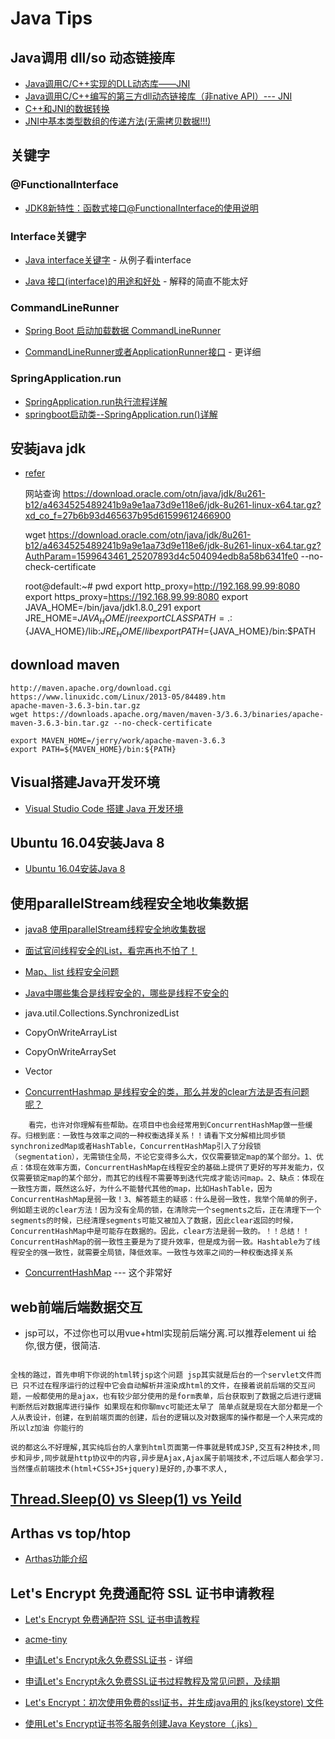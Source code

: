 # Java Tips

## Java调用 dll/so 动态链接库
- [Java调用C/C++实现的DLL动态库——JNI](https://www.cnblogs.com/xiehy/p/3365682.html)
- [Java调用C/C++编写的第三方dll动态链接库（非native API）--- JNI](https://www.cnblogs.com/AnnieKim/archive/2012/01/01/2309567.html)
- [C++和JNI的数据转换](https://www.cnblogs.com/daniel-shen/archive/2006/10/16/530587.html)
- [JNI中基本类型数组的传递方法(无需拷贝数据!!!)](https://blog.csdn.net/iteye_11349/article/details/82436966)

## 关键字
### @FunctionalInterface
- [JDK8新特性：函数式接口@FunctionalInterface的使用说明](https://blog.csdn.net/aitangyong/article/details/54137067)

### Interface关键字
- [Java interface关键字](https://blog.csdn.net/u013453970/article/details/47618283?utm_medium=distribute.pc_relevant.none-task-blog-BlogCommendFromBaidu-2.channel_param&depth_1-utm_source=distribute.pc_relevant.none-task-blog-BlogCommendFromBaidu-2.channel_param) - 从例子看interface

- [Java 接口(interface)的用途和好处](https://blog.csdn.net/nvd11/article/details/41129935?utm_medium=distribute.pc_relevant_t0.none-task-blog-BlogCommendFromMachineLearnPai2-1.channel_param&depth_1-utm_source=distribute.pc_relevant_t0.none-task-blog-BlogCommendFromMachineLearnPai2-1.channel_param) - 解释的简直不能太好

### CommandLineRunner
- [Spring Boot 启动加载数据 CommandLineRunner](https://blog.csdn.net/catoop/article/details/50501710)

- [CommandLineRunner或者ApplicationRunner接口](https://www.jianshu.com/p/5d4ffe267596) - 更详细

### SpringApplication.run
- [SpringApplication.run执行流程详解](http://c.biancheng.net/view/4632.html)
- [springboot启动类--SpringApplication.run()详解](hhttps://blog.csdn.net/weixin_41884010/article/details/88844946)

## 安装java jdk
- [refer](https://www.cnblogs.com/carryLess/p/7508378.html)
   
    网站查询
    https://download.oracle.com/otn/java/jdk/8u261-b12/a4634525489241b9a9e1aa73d9e118e6/jdk-8u261-linux-x64.tar.gz?xd_co_f=27b6b93d465637b95d61599612466900

    wget https://download.oracle.com/otn/java/jdk/8u261-b12/a4634525489241b9a9e1aa73d9e118e6/jdk-8u261-linux-x64.tar.gz?AuthParam=1599643461_25207893d4c504094edb8a58b6341fe0   --no-check-certificate

    root@default:~# pwd
    export http_proxy=http://192.168.99.99:8080
    export https_proxy=https://192.168.99.99:8080
    export JAVA_HOME=/bin/java/jdk1.8.0_291
    export JRE_HOME=${JAVA_HOME}/jre
    export CLASSPATH=.:${JAVA_HOME}/lib:${JRE_HOME}/lib
    export PATH=${JAVA_HOME}/bin:$PATH

## download maven

    http://maven.apache.org/download.cgi
    https://www.linuxidc.com/Linux/2013-05/84489.htm
    apache-maven-3.6.3-bin.tar.gz
    wget https://downloads.apache.org/maven/maven-3/3.6.3/binaries/apache-maven-3.6.3-bin.tar.gz --no-check-certificate

    export MAVEN_HOME=/jerry/work/apache-maven-3.6.3
    export PATH=${MAVEN_HOME}/bin:${PATH}

## Visual搭建Java开发环境
- [Visual Studio Code 搭建 Java 开发环境](https://blog.csdn.net/hezh1994/article/details/79895480)

## Ubuntu 16.04安装Java 8
 - [Ubuntu 16.04安装Java 8](https://www.cnblogs.com/-qing-/p/10894868.html)

## 使用parallelStream线程安全地收集数据
- [java8 使用parallelStream线程安全地收集数据](zhk.me/1281.html)
- [面试官问线程安全的List，看完再也不怕了！](https://blog.csdn.net/youanyyou/article/details/101442425?utm_medium=distribute.pc_aggpage_search_result.none-task-blog-2~all~sobaiduend~default-1-101442425.nonecase&utm_term=java%20list是线程安全的吗&spm=1000.2123.3001.4430)
- [Map、list 线程安全问题](https://blog.csdn.net/y_index/article/details/84988018?utm_medium=distribute.pc_aggpage_search_result.none-task-blog-2~all~sobaiduend~default-4-84988018.nonecase&utm_term=java%20list是线程安全的吗&spm=1000.2123.3001.4430)
- [Java中哪些集合是线程安全的，哪些是线程不安全的](https://www.cnblogs.com/aaaazzzz/p/12793428.html)
- java.util.Collections.SynchronizedList
- CopyOnWriteArrayList
- CopyOnWriteArraySet
- Vector

- [ConcurrentHashmap 是线程安全的类，那么并发的clear方法是否有问题呢？](https://www.zhihu.com/question/28482635)
```
    看完，也许对你理解有些帮助。在项目中也会经常用到ConcurrentHashMap做一些缓存。归根到底：一致性与效率之间的一种权衡选择关系！！请看下文分解相比同步锁synchronizedMap或者HashTable，ConcurrentHashMap引入了分段锁（segmentation），无需锁住全局，不论它变得多么大，仅仅需要锁定map的某个部分。1、优点：体现在效率方面，ConcurrentHashMap在线程安全的基础上提供了更好的写并发能力，仅仅需要锁定map的某个部分，而其它的线程不需要等到迭代完成才能访问map。2、缺点：体现在一致性方面，既然这么好，为什么不能替代其他的map，比如HashTable，因为ConcurrentHashMap是弱一致！3、解答题主的疑惑：什么是弱一致性，我举个简单的例子，例如题主说的clear方法！因为没有全局的锁，在清除完一个segments之后，正在清理下一个segments的时候，已经清理segments可能又被加入了数据，因此clear返回的时候，ConcurrentHashMap中是可能存在数据的。因此，clear方法是弱一致的。！！总结！！ConcurrentHashMap的弱一致性主要是为了提升效率，但是成为弱一致。Hashtable为了线程安全的强一致性，就需要全局锁，降低效率。一致性与效率之间的一种权衡选择关系
```

- [ConcurrentHashMap](https://www.cnblogs.com/yydcdut/p/3959815.html)  --- 这个非常好


## web前端后端数据交互
- jsp可以，不过你也可以用vue+html实现前后端分离.可以推荐element ui 给你,很方便，很简洁.
```

全栈的路过，首先申明下你说的html转jsp这个问题 jsp其实就是后台的一个servlet文件而已 只不过在程序运行的过程中它会自动解析并渲染成html的文件，在接着说前后端的交互问题，一般都使用的是ajax，也有较少部分使用的是form表单，后台获取到了数据之后进行逻辑判断然后对数据库进行操作 如果现在和你聊mvc可能还太早了 简单点就是现在大部分都是一个人从表设计，创建，在到前端页面的创建，后台的逻辑以及对数据库的操作都是一个人来完成的 所以lz加油 你能行的 

说的都这么不好理解,其实纯后台的人拿到html页面第一件事就是转成JSP,交互有2种技术,同步和异步,同步就是http协议中的内容,异步是Ajax,Ajax属于前端技术,不过后端人都会学习. 当然懂点前端技术(html+CSS+JS+jquery)是好的,办事不求人,
```

## [Thread.Sleep(0) vs Sleep(1) vs Yeild](https://www.cnblogs.com/stg609/p/3857242.html)
 
## Arthas vs top/htop

+ [Arthas功能介绍](https://www.jianshu.com/p/cfe4c7aaed1e)

## Let's Encrypt 免费通配符 SSL 证书申请教程

- [Let's Encrypt 免费通配符 SSL 证书申请教程](https://www.cnblogs.com/bonelee/p/9946789.html)

- [acme-tiny](https://github.com/diafygi/acme-tiny)

- [申请Let's Encrypt永久免费SSL证书](https://www.cnblogs.com/sage-blog/p/10302934.html) - 详细

- [申请Let's Encrypt永久免费SSL证书过程教程及常见问题，及续期](https://www.cnblogs.com/yehuisir/p/12564003.html)

- [Let's Encrypt：初次使用免费的ssl证书，并生成java用的 jks(keystore) 文件](https://www.cnblogs.com/personnel/p/7795557.html)

- [使用Let's Encrypt证书签名服务创建Java Keystore（.jks）](https://blog.csdn.net/code_for_fun/article/details/72886676)
